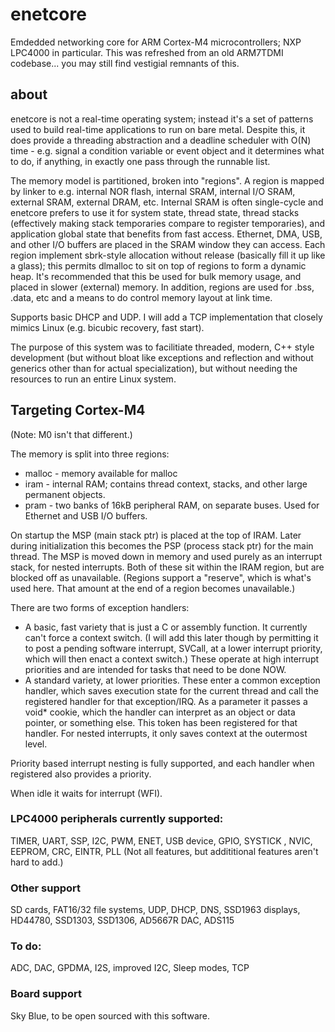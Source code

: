 # enetcore

Emdedded networking core for ARM Cortex-M4 microcontrollers; NXP LPC4000 in particular.  This was refreshed from an old ARM7TDMI codebase... you may still find vestigial remnants of this.

## about

enetcore is not a real-time operating system; instead it's a set of patterns used to build real-time applications to run
on bare metal.  Despite this, it does provide a threading abstraction and a deadline scheduler with O(N) time - e.g.
signal a condition variable or event object and it determines what to do, if anything, in exactly one pass through
the runnable list.

The memory model is partitioned, broken into "regions".  A region is mapped by linker to e.g. internal NOR flash, internal
SRAM, internal I/O SRAM, external SRAM, external DRAM, etc.  Internal SRAM is often single-cycle and enetcore prefers to
use it for system state, thread state, thread stacks (effectively making stack temporaries compare to register temporaries),
and application global state that benefits from fast access.  Ethernet, DMA, USB, and other I/O buffers are placed in the
SRAM window they can access.  Each region implement sbrk-style allocation without release (basically fill it up like a glass);
this permits dlmalloc to sit on top of regions to form a dynamic heap.  It's recommended that this be used for bulk memory
usage, and placed in slower (external) memory.  In addition, regions are used for .bss, .data, etc and a means to do control
memory layout at link time.

Supports basic DHCP and UDP.  I will add a TCP implementation that closely mimics Linux (e.g. bicubic recovery, fast start).

The purpose of this system was to facilitiate threaded, modern, C++ style development (but without bloat like exceptions and
reflection and without generics other than for actual specialization), but without 
needing the resources to run an entire Linux system. 

## Targeting Cortex-M4

(Note: M0 isn't that different.)

The memory is split into three regions:

* malloc - memory available for malloc
* iram   - internal RAM; contains thread context, stacks, and other large permanent objects.
* pram   - two banks of 16kB peripheral RAM, on separate buses.  Used for Ethernet and USB I/O buffers.

On startup the MSP (main stack ptr) is placed at the top of IRAM.  Later during initialization this becomes the PSP (process stack ptr) for the main thread.  The MSP is moved down in memory and used purely as an interrupt stack, for nested interrupts.
Both of these sit within the IRAM region, but are blocked off as unavailable.  (Regions support a "reserve", which is what's used here.  That amount at the end of a region becomes unavailable.)

There are two forms of exception handlers:

* A basic, fast variety that is just a C or assembly function.  It currently can't force a context switch. (I will add this
 later though by permitting it to post a pending software interrupt, SVCall, at a lower interrupt priority, which will 
 then enact a context switch.)  These operate at high interrupt priorities and are intended for tasks that need to be done NOW.
* A standard variety, at lower priorities.  These enter a common exception handler, which saves execution state for the
current thread and call the registered handler for that exception/IRQ.  As a parameter it passes a void* cookie, which the
handler can interpret as an object or data pointer, or something else.  This token has been registered for that handler.  For
nested interrupts, it only saves context at the outermost level.

Priority based interrupt nesting is fully supported, and each handler when registered also provides a priority.

When idle it waits for interrupt (WFI).

### LPC4000 peripherals currently supported:

TIMER, UART, SSP, I2C, PWM, ENET, USB device, GPIO, SYSTICK , NVIC, EEPROM, CRC, EINTR, PLL
(Not all features, but addititional features aren't hard to add.)

### Other support

SD cards, FAT16/32 file systems, UDP, DHCP, DNS, SSD1963 displays, HD44780, SSD1303, SSD1306, AD5667R DAC, ADS115

### To do:

ADC, DAC, GPDMA, I2S, improved I2C, Sleep modes, TCP

### Board support

Sky Blue, to be open sourced with this software.
